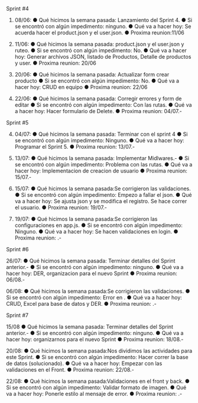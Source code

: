 Sprint #4

1. 08/06:
● Qué hicimos la semana pasada: Lanzamiento del Sprint 4.
● Si se encontró con algún impedimento: ninguno.
● Qué va a hacer hoy: Se acuerda hacer el product.json y el user.json.
● Proxima reunion:11/06

2. 11/06:
● Qué hicimos la semana pasada: product.json y el user.json y ruteo.
● Si se encontró con algún impedimento: No.
● Qué va a hacer hoy: Generar archivos JSON, listado de Productos, Detalle de productos y user.
● Proxima reunion:  20/06

3. 20/06:
● Qué hicimos la semana pasada: Actualizar form crear producto
● Si se encontró con algún impedimento: No.
● Qué va a hacer hoy: CRUD en equipo
● Proxima reunion:  22/06

4. 22/06:
● Qué hicimos la semana pasada: Corregir errores y form de editar
● Si se encontró con algún impedimento: Con las rutas.
● Qué va a hacer hoy: Hacer formulario de Delete.
● Proxima reunion: 04/07.-

Sprint #5

4. 04/07:
● Qué hicimos la semana pasada: Terminar con el sprint 4
● Si se encontró con algún impedimento: Ninguno.
● Qué va a hacer hoy: Programar el Sprint 5.
● Proxima reunion: 13/07.-

5. 13/07:
● Qué hicimos la semana pasada: Implementar Midlwares.-
● Si se encontró con algún impedimento: Problema con las rutas.
● Qué va a hacer hoy: Implementacion de creacion de usuario
● Proxima reunion: 15/07.-

6. 15/07:
● Qué hicimos la semana pasada:Se corrigieron las validaciones. 
● Si se encontró con algún impedimento: Empezo a fallar el json.
● Qué va a hacer hoy: Se ajusta json y se modifica el registro. Se hace correr el usuario.
● Proxima reunion: 19/07.-

7. 19/07:
● Qué hicimos la semana pasada:Se corrigieron las configuraciones en app.js. 
● Si se encontró con algún impedimento: Ninguno.
● Qué va a hacer hoy: Se hacen validaciones en login.
● Proxima reunion: .-

Sprint #6

26/07: ● Qué hicimos la semana pasada: Terminar detalles del Sprint anterior.- ● Si se encontró con algún impedimento: ninguno. ● Qué va a hacer hoy: DER, organizacion para el nuevo Sprint ● Proxima reunion: 06/08.-

06/08: ● Qué hicimos la semana pasada:Se corrigieron las validaciones. ● Si se encontró con algún impedimento: Error en . ● Qué va a hacer hoy: CRUD, Excel para base de datos y DER. ● Proxima reunion: .-

Sprint #7

15/08 
● Qué hicimos la semana pasada: Terminar detalles del Sprint anterior.- 
● Si se encontró con algún impedimento: ninguno. 
● Qué va a hacer hoy: organizarnos para el nuevo Sprint 
● Proxima reunion: 18/08.-

20/08: ● Qué hicimos la semana pasada:Nos dividimos las actividades para este Sprint.
● Si se encontró con algún impedimento: Hacer correr la base de datos (solucionado). 
● Qué va a hacer hoy: Empezar con las validaciones en el Front. 
● Proxima reunion: 22/08.-

22/08: ● Qué hicimos la semana pasada:Validaciones en el front y back.
● Si se encontró con algún impedimento: Validar formato de imagen. 
● Qué va a hacer hoy: Ponerle estilo al mensaje de error. 
● Proxima reunion: .-


